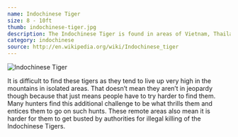 ```yaml
---
name: Indochinese Tiger
size: 8 - 10ft
thumb: indochinese-tiger.jpg
description: The Indochinese Tiger is found in areas of Vietnam, Thailand, China, and Cambodia.
category: indochinese
source: http://en.wikipedia.org/wiki/Indochinese_tiger
---
```


![Indochinese Tiger]({{site.baseurl}}/img/indochinese-tiger.jpg)

It is difficult to find these tigers as they tend to live up very high in the mountains in isolated areas. That doesn’t mean they aren’t in jeopardy though because that just means people have to try harder to find them. Many hunters find this additional challenge to be what thrills them and entices them to go on such hunts. These remote areas also mean it is harder for them to get busted by authorities for illegal killing of the Indochinese Tigers.

